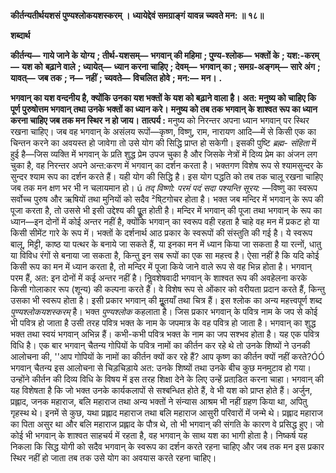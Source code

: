 **कीर्तन्यतीर्थयशसं पुण्यश्लोकयशस्करम् ।** **ध्यायेद्देवं समग्राङ्गं यावन्न च्यवते मन: ॥ १८॥** 

**शब्दार्थ** 

**कीर्तन्य—** **गाये जाने के योग्य** **; तीर्थ-यशसम्—** **भगवान् की महिमा** **; पुण्य-श्लोक—** **भक्तों के** **; यश:-करम्—** **यश को** **बढ़ाने वाले** **; ध्यायेत्—** **ध्यान करना चाहिए** **; देवम्—** **भगवान् का** **; समग्र-अङ्गम्—** **सारे अंग** **; यावत्—** **जब तक** **; न—** **नहीं** **; च्यवते—** **विचलित होवे** **; मन:—** **मन।** **.** 

**भगवान् का यश वन्दनीय है, क्योंकि उनका यश भक्तों के यश को बढ़ाने वाला है।** **अत: मनुष्य को चाहिए कि पूर्ण पुरुषोत्तम भगवान् तथा उनके भक्तों का ध्यान करे।** **मनुष्य को तब तक भगवान् के शाश्वत रूप का ध्यान करना चाहिए जब तक मन स्थिर** **न हो जाय।** **तात्पर्य :** मनुष्य को निरन्तर अपना ध्यान भगवान् पर स्थिर रखना चाहिए। जब वह भगवान् के असंलय रूपों—कृष्ण, विष्णु, राम, नारायण आदि—में से किसी एक का चिन्तन करने का अवयस्त हो जावेगा तो उसे योग की सिद्धि प्राप्त हो सकेगी। इसकी पुष्टि *ब्रह्म-* *संहिता* में हुई है—जिस व्यक्ति में भगवान् के प्रति शुद्ध प्रेम उपज चुका है और जिसके नेत्रों में दिव्य प्रेम का अंजन लग चुका है, वह निरन्तर अपने अन्त:करण में भगवान् का दर्शन करता है। भक्तगण विशेष रूप से श्यामसुन्दर के सुन्दर श्याम रूप का दर्शन करते हैं। यही योग की सिद्धि है। इस योग पद्धति को तब तक चालू रखना चाहिए जब तक मन क्षण भर भी न चलायमान हो। ú *तद् विष्णो: परमं पदं सदा पश्यन्ति सूरय:* —विष्णु का स्वरूप सर्वोच्च पुरुष और ऋषियों तथा मुनियों को सदैव ²षि्टगोचर होता है। भक्त जब मन्दिर में भगवान् के रूप की पूजा करता है, तो उससे भी इसी उद्देश्य की पूॢत होती है। मन्दिर में भगवान् की पूजा तथा भगवान् के रूप का ध्यान—इन दोनों में कोई अन्तर नहीं है, क्योंकि भगवान् का स्वरूप वही रहता है चाहे वह मन में प्रकट हो या किसी सीमेंट गारे के रूप में। भक्तों के दर्शनार्थ आठ प्रकार के स्वरूपों की संस्तुति की गई है। ये स्वरूप बालू, मिट्टी, काष्ठ या पत्थर के बनाये जा सकते हैं, या इनका मन में ध्यान किया जा सकता है या रत्नों, धातु या विविध रंगों से बनाया जा सकता है, किन्तु इन सब रूपों का एक सा महत्त्व है। ऐसा नहीं है कि यदि कोई किसी रूप का मन में ध्यान करता है, तो मन्दिर में पूजा किये जाने वाले रूप से वह भिन्न होता है। भगवान् परम हैं, अत: इन दोनों में कई अन्तर नहीं है। निॢवशेषवादी भगवान् के शाश्वत रूप की अवहेलना करके किसी गोलाकार रूप (शून्य) की कल्पना करते हैं। वे विशेष रूप से ओंकार को वरीयता प्रदान करते हैं, किन्तु उसका भी स्वरूप होता है। इसी प्रकार भगवान् की मूॢतयाँ तथा चित्र हैं। इस श्लोक का अन्य महत्त्वपूर्ण शब्द *पुण्यश्लोकयशस्करम्* है। भक्त *पुण्यश्लोक* कहलाता है। जिस प्रकार भगवान् के पवित्र नाम के जप से कोई भी पवित्र हो जाता है उसी तरह पवित्र भक्त के नाम के जपमात्र के वह पवित्र हो जाता है। भगवान् का शुद्ध भक्त तथा स्वयं भगवान् अभिन्न हैं। कभी-कभी पवित्र भक्त के नाम का जप सश्भव होता है। यह एक पवित्र विधि है। एक बार भगवान् चैतन्य गोपियों के पवित्र नामों का कीर्तन कर रहे थे तो उनके शिष्यों ने उनकी आलोचना की, ''आप गोपियों के नामों का कीर्तन क्यों कर रहे हैं? आप कृष्ण का कीर्तन क्यों नहीं करते?ÓÓ भगवान् चैतन्य इस आलोचना से चिड़चिड़ाये अत: उनके शिष्यों तथा उनके बीच कुछ मनमुटाव हो गया। उन्होंने कीर्तन की दिव्य विधि के विषय में इस तरह शिक्षा देने के लिए उन्हें प्रताडि़त करना चाहा। भगवान् की यह विशेषता है कि जो भक्त उनके कार्यकलापों से सश्बन्धित होते हैं, वे भी यश को प्राप्त होते हैं। अर्जुन, प्रह्लाद, जनक महाराज, बलि महाराज तथा अन्य भक्तों ने संन्यास आश्रम भी नहीं ग्रहण किया था, अपितु गृहस्थ थे। इनमें से कुछ, यथा प्रह्लाद महाराज तथा बलि महाराज आसुरी परिवारों में जन्मे थे। प्रह्लाद महाराज का पिता असुर था और बलि महाराज प्रह्लाद के पौत्र थे, तो भी भगवान् की संगति के कारण वे प्रसिद्ध हुए। जो कोई भी भगवान् के शाश्वत साहचर्य में रहता है, वह भगवान् के साथ यश का भागी होता है। निष्कर्ष यह निकला कि सिद्ध योगी को सदैव भगवान् के स्वरूप का दर्शन करते रहना चाहिए और जब तक मन इस प्रकार स्थिर नहीं हो जाता तब तक उसे योग का अवयास करते रहना चाहिए।  
